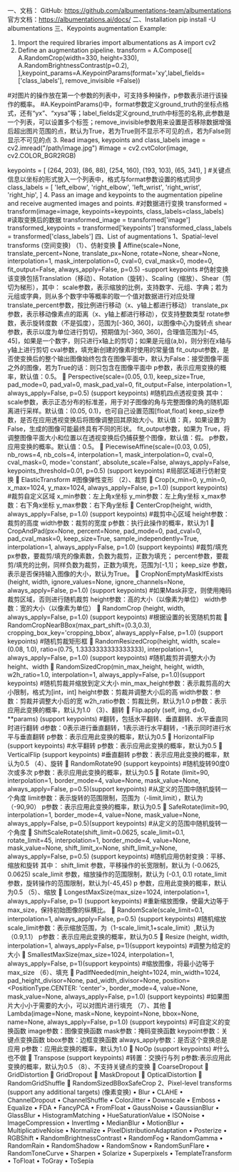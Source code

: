 一、文档：
GitHub: https://github.com/albumentations-team/albumentations
官方文档：https://albumentations.ai/docs/
二、Installation
pip install -U albumentations
三、Keypoints augmentation Example:
1. Import the required libraries
import albumentations as A
import cv2
2. Define an augmentation pipeline.
transform = A.Compose([
    A.RandomCrop(width=330, height=330),
    A.RandomBrightnessContrast(p=0.2),
],keypoint_params=A.KeypointParams(format='xy',label_fields=['class_labels'], remove_invisible =False))

#对图片的操作放在第一个参数的列表中，可支持多种操作，p参数表示进行该操作的概率。
#A.KeypointParams()中，format参数定义ground_truth的坐标点格式，还有“yx”、“xysa”等；label_fields定义ground_truth中标签的名称,此参数是一个列表，可以设置多个标签；remove_invisible参数用来设置是否移除数据增强后超出图片范围的点，默认为True，若为True则不显示不可见的点，若为False则显示不可见的点
3. Read images, keypoints and class_labels
image = cv2.imread("/path/image.jpg")
#image = cv2.cvtColor(image, cv2.COLOR_BGR2RGB)

keypoints = [
    (264, 203),
    (86, 88),
    (254, 160),
    (193, 103),
    (65, 341),
]
#关键点信息以坐标的形式放入一个列表中，格式与format参数设置的格式同步
class_labels = [
    'left_elbow',
    'right_elbow',
    'left_wrist',
    'right_wrist',
    'right_hip',
]
4. Pass an image and keypoints to the augmentation pipeline and receive augmented images and points.
#对数据进行变换
transformed = transform(image=image, keypoints=keypoints, class_labels=class_labels)  
#读取变换后的数据
transformed_image = transformed['image']
transformed_keypoints = transformed['keypoints']
transformed_class_labels = transformed['class_labels']
四、List of augmentations
1、Spatial-level transforms (空间变换)
（1）、仿射变换
	Affine(scale=None, translate_percent=None, translate_px=None, rotate=None, shear=None, interpolation=1, mask_interpolation=0, cval=0, cval_mask=0, mode=0, fit_output=False, always_apply=False, p=0.5) -support keypoints
#仿射变换
该变换包括Translation（移动）、Rotation（旋转）、Scaling（缩放）、Shear（剪切为梯形），其中：
scale参数，表示缩放的比例，支持数字、元组、字典；若为元组或字典，则从多个数字中等概率的取一个值对数据进行对应处理
translate_percent参数，按比例进行移动（x、y轴上都进行移动）
translate_px参数，表示移动像素点的距离（x、y轴上都进行移动），仅支持整数类型
rotate参数，表示旋转度数（不是弧度），范围为[-360, 360]，以图像中心为旋转点
shear参数，表示以度为单位进行剪切，预期值为[-360, 360]，合理值范围为[-45, 45]，如果是一个数字，则只进行x轴上的剪切；如果是元组(a,b)，则分别在x轴与y轴上进行剪切
cval参数，填充新创建的像素时使用的常量值
fit_output参数，是否使变换后的整个输出图像始终包含在图像平面中，默认为False：接受图像平面之外的图像，若为True的话：则只包含在图像平面中
p参数，表示应用变换的概率，默认值：0.5。
	Perspective(scale=(0.05, 0.1), keep_size=True, pad_mode=0, pad_val=0, mask_pad_val=0, fit_output=False, interpolation=1, always_apply=False, p=0.5) (support keypoints)
#随机四点透视变换
其中：
scale参数，表示正态分布的标准差，用于对子图像的角与完整图像的角的随机距离进行采样。默认值：(0.05, 0.1)，也可自己设置范围[float,float]
keep_size参数，是否在应用透视变换后将图像调整回其原始大小。默认值：真，如果设置为 False，生成的图像可能最终具有不同的形状。
fit_output参数，如果为 True，将调整图像平面大小和位置以在透视变换后仍捕获整个图像，默认值：假。
p参数，应用变换的概率。默认值：0.5。
	PiecewiseAffine(scale=(0.03, 0.05), nb_rows=4, nb_cols=4, interpolation=1, mask_interpolation=0, cval=0, cval_mask=0, mode='constant', absolute_scale=False, always_apply=False, keypoints_threshold=0.01, p=0.5) (support keypoints)
#局部区域进行仿射变换
	ElasticTransform #图像弹性变形
（2）、裁剪
	Crop(x_min=0, y_min=0, x_max=1024, y_max=1024, always_apply=False, p=1.0) (support keypoints)
#裁剪自定义区域
x_min参数：左上角x坐标
y_min参数：左上角y坐标
x_max参数：右下角x坐标
y_max参数：右下角y坐标
	CenterCrop(height, width, always_apply=False, p=1.0) (support keypoints)
#裁剪中心区域
height参数：裁剪的高度
width参数：裁剪的宽度
p参数：执行此操作的概率，默认为1
	CropAndPad(px=None, percent=None, pad_mode=0, pad_cval=0, pad_cval_mask=0, keep_size=True, sample_independently=True, interpolation=1, always_apply=False, p=1.0) (support keypoints)
#裁剪/填充
px参数，要裁剪/填充的像素数，负数为裁剪，正数为填充；
percent参数，要裁剪/填充的比例，同样负数为裁剪，正数为填充，范围为[-1,1]；
keep_size 参数，表示是否保持输入图像的大小，默认为True。
	CropNonEmptyMaskIfExists (height, width, ignore_values=None, ignore_channels=None, always_apply=False, p=1.0) (support keypoints)
#如果Mask非空，则使用掩码裁剪区域，否则进行随机裁剪
height参数：高的大小（以像素为单位）
width参数：宽的大小（以像素为单位）
	RandomCrop (height, width, always_apply=False, p=1.0) (support keypoints)
#根据设置的长宽随机剪裁
	RandomCropNearBBox(max_part_shift=(0.3,0.3), cropping_box_key='cropping_bbox', always_apply=False, p=1.0) (support keypoints)
#随机剪裁矩形框
	RandomResizedCrop(height, width, scale=(0.08, 1.0), ratio=(0.75, 1.3333333333333333), interpolation=1, always_apply=False, p=1.0) (support keypoints)
#随机裁剪并调整大小为height、width
	RandomSizedCrop(min_max_height, height, width, w2h_ratio=1.0, interpolation=1, always_apply=False, p=1.0)(support keypoints)
#随机剪裁并缩放到定义大小
min_max_height参数：表示裁剪高的大小限制，格式为[int，int]
height参数：剪裁并调整大小后的高
width参数：参数：剪裁并调整大小后的宽
w2h_ratio参数：剪裁比例，默认为1.0
p参数：表示应用此变换的概率，默认为1.0
（3）、翻转
	Flip.apply (self, img, d=0, **params) (support keypoints)
#翻转，包括水平翻转、垂直翻转、水平垂直同时进行翻转
d参数：0表示进行垂直翻转，1表示进行水平翻转，-1表示同时进行水平与垂直翻转
p参数：表示应用此变换的概率，默认为0.5
	HorizontalFlip (support keypoints)
#水平翻转
p参数：表示应用此变换的概率，默认为0.5
	VerticalFlip (support keypoints)
#垂直翻转
p参数：表示应用此变换的概率，默认为0.5
（4）、旋转
	RandomRotate90 (support keypoints)
#随机旋转90度0次或多次
p参数：表示应用此变换的概率，默认为0.5
	Rotate (limit=90, interpolation=1, border_mode=4, value=None, mask_value=None, always_apply=False, p=0.5)(support keypoints)
#从定义的范围中随机旋转一个角度
limit参数：表示旋转的范围限制，范围为（-limit,limit），默认为（-90,90）
p参数：表示应用此变换的概率，默认为0.5
	SafeRotate(limit=90, interpolation=1, border_mode=4, value=None, mask_value=None, always_apply=False, p=0.5)(support keypoints)
#从定义的范围中随机旋转一个角度
	ShiftScaleRotate(shift_limit=0.0625, scale_limit=0.1, rotate_limit=45, interpolation=1, border_mode=4, value=None, mask_value=None, shift_limit_x=None, shift_limit_y=None, always_apply=False, p=0.5) (support keypoints)
#随机应用仿射变换：平移、缩放和旋转
其中：
shift_limit 参数，平移操作的长宽限制，默认为 (-0.0625, 0.0625)
scale_limit 参数，缩放操作的范围限制，默认为 (-0.1, 0.1)
rotate_limit 参数，旋转操作的范围限制，默认为(-45,45)
p 参数，应用此变换的概率，默认为0.5
（5）、缩放
	LongestMaxSize(max_size=1024, interpolation=1, always_apply=False, p=1) (support keypoints)
#重新缩放图像，使最大边等于 max_size，保持初始图像的纵横比。
	RandomScale(scale_limit=0.1, interpolation=1, always_apply=False, p=0.5) (support keypoints)
#随机缩放
scale_limit参数：表示缩放范围，为（1-scale_limit,1+scale_limit）,默认为（0.9,1.1）
p参数：表示应用此变换的概率，默认为0.5
	Resize (height, width, interpolation=1, always_apply=False, p=1)(support keypoints)
#调整为给定的大小
	SmallestMaxSize(max_size=1024, interpolation=1, always_apply=False, p=1)(support keypoints)
#缩放图像，将最小边等于max_size
（6）、填充
	PadIfNeeded(min_height=1024, min_width=1024, pad_height_divisor=None, pad_width_divisor=None, position=<PositionType.CENTER: 'center'>, border_mode=4, value=None, mask_value=None, always_apply=False, p=1.0) (support keypoints)
#如果图片大小小于需要的大小，可以对图片进行填充
（7）、其他
	Lambda(image=None, mask=None, keypoint=None, bbox=None, name=None, always_apply=False, p=1.0) (support keypoints)
#可自定义的变换函数
image参数：图像变换函数
mask参数：掩码变换函数
keypoint参数：关键点变换函数
bbox参数：边框变换函数
always_apply参数：是否这个变换总是应用
p参数：应用此变换的概率，默认为1.0
	NoOp (support keypoints) #什么也不做
	Transpose (support keypoints)
#转置：交换行与列
p参数:表示应用此变换的概率，默认为0.5
（8）、不支持关键点的变换
	CoarseDropout
	GridDistortion 
	GridDropout
	MaskDropout
	OpticalDistortion
	RandomGridShuffle
	RandomSizedBBoxSafeCrop
2、Pixel-level transforms (support any additional targets) (像素变换)
•	Blur
•	CLAHE
•	ChannelDropout
•	ChannelShuffle
•	ColorJitter
•	Downscale
•	Emboss
•	Equalize
•	FDA
•	FancyPCA
•	FromFloat
•	GaussNoise
•	GaussianBlur
•	GlassBlur
•	HistogramMatching
•	HueSaturationValue
•	ISONoise
•	ImageCompression
•	InvertImg
•	MedianBlur
•	MotionBlur
•	MultiplicativeNoise
•	Normalize
•	PixelDistributionAdaptation
•	Posterize
•	RGBShift
•	RandomBrightnessContrast
•	RandomFog
•	RandomGamma
•	RandomRain
•	RandomShadow
•	RandomSnow
•	RandomSunFlare
•	RandomToneCurve
•	Sharpen
•	Solarize
•	Superpixels
•	TemplateTransform
•	ToFloat
•	ToGray
•	ToSepia

